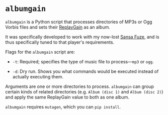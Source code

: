 `albumgain`
===========

`albumgain` is a Python script that processes directories of MP3s
or Ogg Vorbis files and sets their [ReplayGain][1] as an album.

It was specifically developed to work with my now-lost [Sansa
Fuze][2], and is thus specifically tuned to that player's requirements.

Flags for the `albumgain` script are:

 - `-t`: Required; specifies the type of music file to process—`mp3`
   or `ogg`.

 - `-d`: Dry run.  Shows you what commands would be executed instead
   of actually executing them.

Arguments are one or more directories to process.  `albumgain` can
group certain kinds of related directories (e.g. `Album (disc 1)`
and `Album (disc 2)`) and apply the same ReplayGain value to both
as one album.

`albumgain` requires `mutagen`, which you can `pip install`.

[1]: http://en.wikipedia.org/wiki/ReplayGain
[2]: http://en.wikipedia.org/wiki/Sansa_Fuze

